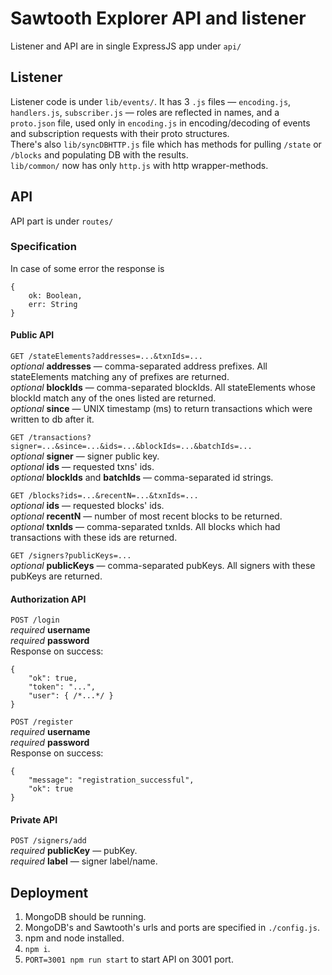 # Sawtooth Explorer API and listener

Listener and API are in single ExpressJS app under `api/`

## Listener

Listener code is under `lib/events/`. It has 3 `.js` files — `encoding.js`, `handlers.js`, `subscriber.js` — roles are reflected in names, and a `proto.json` file, used only in `encoding.js` in encoding/decoding of events and subscription requests with their proto structures.  
There's also `lib/syncDBHTTP.js` file which has methods for pulling `/state` or `/blocks` and populating DB with the results.  
`lib/common/` now has only `http.js` with http wrapper-methods.  

## API

API part is under `routes/`

### Specification

In case of some error the response is

```JS
{
    ok: Boolean,
    err: String
}
```

#### Public API

`GET /stateElements?addresses=...&txnIds=...`  
*optional* **addresses** — comma-separated address prefixes. All stateElements matching any of prefixes are returned.  
*optional* **blockIds** — comma-separated blockIds. All stateElements whose blockId match any of the ones listed are returned.  
*optional* **since** — UNIX timestamp (ms) to return transactions which were written to db after it.  

`GET /transactions?signer=...&since=...&ids=...&blockIds=...&batchIds=...`  
*optional* **signer** — signer public key.  
*optional* **ids** — requested txns' ids.  
*optional* **blockIds** and **batchIds** — comma-separated id strings.  

`GET /blocks?ids=...&recentN=...&txnIds=...`  
*optional* **ids** — requested blocks' ids.  
*optional* **recentN** — number of most recent blocks to be returned.  
*optional* **txnIds** — comma-separated txnIds. All blocks which had transactions with these ids are returned.  

`GET /signers?publicKeys=...`  
*optional* **publicKeys** — comma-separated pubKeys. All signers with these pubKeys are returned.  

#### Authorization API

`POST /login`  
*required* **username**  
*required* **password**  
Response on success:

```JS
{
    "ok": true,
    "token": "...",
    "user": { /*...*/ }
}
```

`POST /register`  
*required* **username**  
*required* **password**  
Response on success:

```JS
{
    "message": "registration_successful",
    "ok": true
}

```

#### Private API

`POST /signers/add`  
*required* **publicKey** — pubKey.  
*required* **label** — signer label/name.  

## Deployment

1. MongoDB should be running.
2. MongoDB's and Sawtooth's urls and ports are specified in `./config.js`.
3. npm and node installed.
4. `npm i`.
5. `PORT=3001 npm run start` to start API on 3001 port.
